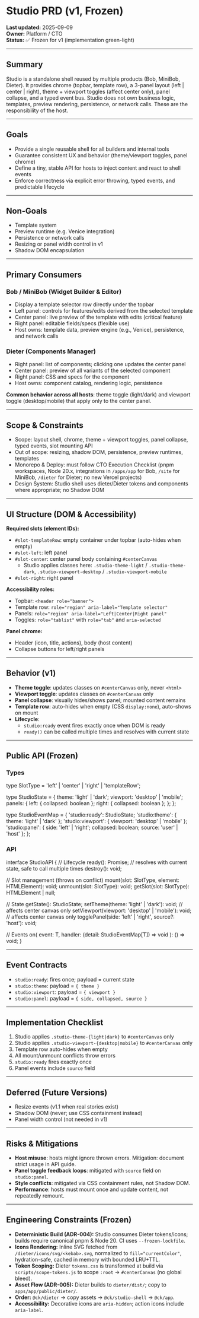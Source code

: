 # Studio PRD (v1, Frozen)

**Last updated:** 2025-09-09  
**Owner:** Platform / CTO  
**Status:** ✅ Frozen for v1 (implementation green-light)

---

## Summary
Studio is a standalone shell reused by multiple products (Bob, MiniBob, Dieter). It provides chrome (topbar, template row), a 3-panel layout (left | center | right), theme + viewport toggles (affect center only), panel collapse, and a typed event bus. Studio does not own business logic, templates, preview rendering, persistence, or network calls. These are the responsibility of the host.

---

## Goals
- Provide a single reusable shell for all builders and internal tools  
- Guarantee consistent UX and behavior (theme/viewport toggles, panel chrome)  
- Define a tiny, stable API for hosts to inject content and react to shell events  
- Enforce correctness via explicit error throwing, typed events, and predictable lifecycle  

---

## Non-Goals
- Template system  
- Preview runtime (e.g. Venice integration)  
- Persistence or network calls  
- Resizing or panel width control in v1  
- Shadow DOM encapsulation  

---

## Primary Consumers

### Bob / MiniBob (Widget Builder & Editor)
- Display a template selector row directly under the topbar  
- Left panel: controls for features/edits derived from the selected template  
- Center panel: live preview of the template with edits (critical feature)  
- Right panel: editable fields/specs (flexible use)  
- Host owns: template data, preview engine (e.g., Venice), persistence, and network calls  

### Dieter (Components Manager)
- Right panel: list of components; clicking one updates the center panel  
- Center panel: preview of all variants of the selected component  
- Right panel: CSS and specs for the component  
- Host owns: component catalog, rendering logic, persistence  

**Common behavior across all hosts**: theme toggle (light/dark) and viewport toggle (desktop/mobile) that apply only to the center panel.

---

## Scope & Constraints
- Scope: layout shell, chrome, theme + viewport toggles, panel collapse, typed events, slot mounting API  
- Out of scope: resizing, shadow DOM, persistence, preview runtimes, templates  
- Monorepo & Deploy: must follow CTO Execution Checklist (pnpm workspaces, Node 20.x, integrations in `/apps/app` for Bob, `/site` for MiniBob, `/dieter` for Dieter; no new Vercel projects)  
- Design System: Studio shell uses dieter/Dieter tokens and components where appropriate; no Shadow DOM  

---

## UI Structure (DOM & Accessibility)

**Required slots (element IDs):**
- `#slot-templateRow`: empty container under topbar (auto-hides when empty)  
- `#slot-left`: left panel  
- `#slot-center`: center panel body containing `#centerCanvas`  
  - Studio applies classes here: `.studio-theme-light` / `.studio-theme-dark`, `.studio-viewport-desktop` / `.studio-viewport-mobile`  
- `#slot-right`: right panel  

**Accessibility roles:**
- Topbar: `<header role="banner">`  
- Template row: `role="region" aria-label="Template selector"`  
- Panels: `role="region" aria-label="Left|Center|Right panel"`  
- Toggles: `role="tablist"` with `role="tab"` and `aria-selected`  

**Panel chrome:**
- Header (icon, title, actions), body (host content)  
- Collapse buttons for left/right panels  

---

## Behavior (v1)
- **Theme toggle**: updates classes on `#centerCanvas` only, never `<html>`  
- **Viewport toggle**: updates classes on `#centerCanvas` only  
- **Panel collapse**: visually hides/shows panel; mounted content remains  
- **Template row**: auto-hides when empty (CSS `display:none`), auto-shows on mount  
- **Lifecycle**:  
  - `studio:ready` event fires exactly once when DOM is ready  
  - `ready()` can be called multiple times and resolves with current state  

---

## Public API (Frozen)

### Types
type SlotType = 'left' | 'center' | 'right' | 'templateRow';

type StudioState = {
  theme: 'light' | 'dark';
  viewport: 'desktop' | 'mobile';
  panels: {
    left:  { collapsed: boolean };
    right: { collapsed: boolean };
  };
};

type StudioEventMap = {
  'studio:ready': StudioState;
  'studio:theme': { theme: 'light' | 'dark' };
  'studio:viewport': { viewport: 'desktop' | 'mobile' };
  'studio:panel': { side: 'left' | 'right'; collapsed: boolean; source: 'user' | 'host' };
};

### API
interface StudioAPI {
  // Lifecycle
  ready(): Promise<StudioState>; // resolves with current state, safe to call multiple times
  destroy(): void;

  // Slot management (throws on conflict)
  mount(slot: SlotType, element: HTMLElement): void;
  unmount(slot: SlotType): void;
  getSlot(slot: SlotType): HTMLElement | null;

  // State
  getState(): StudioState;
  setTheme(theme: 'light' | 'dark'): void;          // affects center canvas only
  setViewport(viewport: 'desktop' | 'mobile'): void; // affects center canvas only
  togglePanel(side: 'left' | 'right', source?: 'host'): void;

  // Events
  on<T extends keyof StudioEventMap>(
    event: T,
    handler: (detail: StudioEventMap[T]) => void
  ): () => void;
}

---

## Event Contracts
- `studio:ready`: fires once; payload = current state  
- `studio:theme`: payload = `{ theme }`  
- `studio:viewport`: payload = `{ viewport }`  
- `studio:panel`: payload = `{ side, collapsed, source }`  

---

## Implementation Checklist
1. Studio applies `.studio-theme-{light|dark}` to `#centerCanvas` only  
2. Studio applies `.studio-viewport-{desktop|mobile}` to `#centerCanvas` only  
3. Template row auto-hides when empty  
4. All mount/unmount conflicts throw errors  
5. `studio:ready` fires exactly once  
6. Panel events include `source` field  

---

## Deferred (Future Versions)
- Resize events (v1.1 when real stories exist)  
- Shadow DOM (never; use CSS containment instead)  
- Panel width control (not needed in v1)  

---

## Risks & Mitigations
- **Host misuse**: hosts might ignore thrown errors. Mitigation: document strict usage in API guide.  
- **Panel toggle feedback loops**: mitigated with `source` field on `studio:panel`.  
- **Style conflicts**: mitigated via CSS containment rules, not Shadow DOM.  
- **Performance**: hosts must mount once and update content, not repeatedly remount.  

---

## Engineering Constraints (Frozen)
- **Deterministic Build (ADR-004):** Studio consumes Dieter tokens/icons; builds require canonical pnpm & Node 20. CI uses `--frozen-lockfile`.  
- **Icons Rendering:** Inline SVG fetched from `/dieter/icons/svg/<kebab>.svg`, normalized to `fill="currentColor"`, hydration-safe, cached in memory with bounded LRU+TTL.  
- **Token Scoping:** Dieter `tokens.css` is transformed at build via `scripts/scope-tokens.js` to scope `:root` → `#centerCanvas` (no global bleed).  
- **Asset Flow (ADR-005):** Dieter builds to `dieter/dist/`; copy to `apps/app/public/dieter/`.  
- **Order:** `@ck/dieter` → copy assets → `@ck/studio-shell` → `@ck/app`.  
- **Accessibility:** Decorative icons are `aria-hidden`; action icons include `aria-label`.